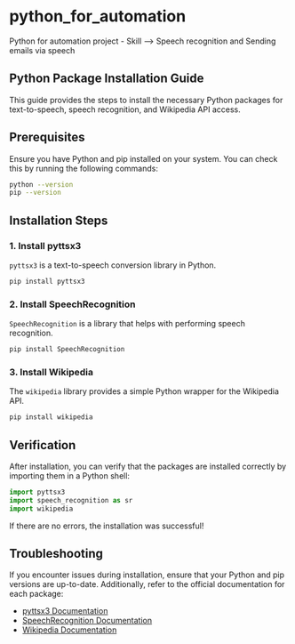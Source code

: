 # python_for_automation
Python for automation project - Skill --> Speech recognition and Sending emails via speech


## Python Package Installation Guide

This guide provides the steps to install the necessary Python packages for text-to-speech, speech recognition, and Wikipedia API access.

## Prerequisites

Ensure you have Python and pip installed on your system. You can check this by running the following commands:

```bash
python --version
pip --version
```

## Installation Steps

### 1. Install pyttsx3

`pyttsx3` is a text-to-speech conversion library in Python.

```bash
pip install pyttsx3
```

### 2. Install SpeechRecognition

`SpeechRecognition` is a library that helps with performing speech recognition.

```bash
pip install SpeechRecognition
```

### 3. Install Wikipedia

The `wikipedia` library provides a simple Python wrapper for the Wikipedia API.

```bash
pip install wikipedia
```

## Verification

After installation, you can verify that the packages are installed correctly by importing them in a Python shell:

```python
import pyttsx3
import speech_recognition as sr
import wikipedia
```

If there are no errors, the installation was successful!

## Troubleshooting

If you encounter issues during installation, ensure that your Python and pip versions are up-to-date. Additionally, refer to the official documentation for each package:

- [pyttsx3 Documentation](https://pyttsx3.readthedocs.io/)
- [SpeechRecognition Documentation](https://pypi.org/project/SpeechRecognition/)
- [Wikipedia Documentation](https://pypi.org/project/wikipedia/)
